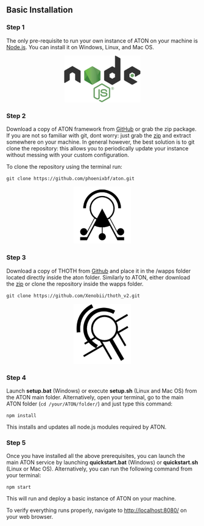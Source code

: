 ## Basic Installation

### Step 1
The only pre-requisite to run your own instance of ATON on your machine is [Node.js](https://nodejs.org/). You can install it on Windows, Linux, and Mac OS.

<p align="center">
    <a href = "https://nodejs.org/en" target="_blank">
        <img src="../../assets/Node.js-logo.png" alt="Node.js" width="200"/>
    </a>
</p>

### Step 2
Download a copy of ATON framework from [GitHub](https://github.com/phoenixbf/aton) or grab the zip package. If you are not so familiar with git, dont worry: just grab the [zip](https://codeload.github.com/phoenixbf/aton/zip/refs/heads/master) and extract somewhere on your machine. In general however, the best solution is to git clone the repository: this allows you to periodically update your instance without messing with your custom configuration.

To clone the repository using the terminal run:
```
git clone https://github.com/phoenixbf/aton.git
``` 

<p align="center">
    <a href = "https://osiris.itabc.cnr.it/aton/" target="_blank">
        <img src="../../assets/aton-logo.png" alt="ATON" width="150"/>
    </a>
</p>


### Step 3
Download a copy of THOTH from [Github](https://github.com/Xenobii/thoth_v2) and place it in the /wapps folder located directly inside the aton folder. Similarly to ATON, either download the [zip](https://github.com/Xenobii/thoth_v2) or clone the repository inside the wapps folder. 
```
git clone https://github.com/Xenobii/thoth_v2.git
```

<p align="center">
    <a href = "https://github.com/Xenobii/thoth_v2" target="_blank">
        <img src="../../assets/thoth-logo.png" alt="THOTH" width="150"/>
    </a>
</p>

### Step 4
Launch **setup.bat** (Windows) or execute **setup.sh** (Linux and Mac OS) from the ATON main folder. Alternatively, open your terminal, go to the main ATON folder (`cd /your/ATON/folder/`) and just type this command:

```
npm install
```

This installs and updates all node.js modules required by ATON.

### Step 5
Once you have installed all the above prerequisites, you can launch the main ATON service by launching **quickstart.bat** (Windows) or **quickstart.sh** (Linux or Mac OS). Alternatively, you can run the following command from your terminal:
```
npm start
```

This will run and deploy a basic instance of ATON on your machine.

To verify everything runs properly, navigate to [http://localhost:8080/](http://localhost:8080/) on your web browser. 